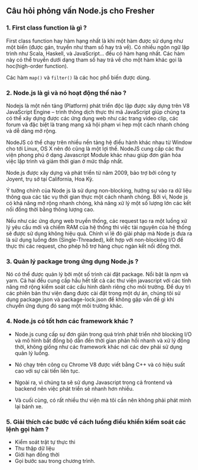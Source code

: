## Câu hỏi phỏng vấn Node.js cho Fresher

### 1. First class function là gì ?

First class function hay hàm hạng nhất là khi một hàm được sử dụng như một biến (được gán, truyền như tham số hay trả về). Có nhiều ngôn ngữ lập trình như Scala, Haskell, và JavaScript... đều có hàm hạng nhất.
Các hàm này có thể truyền dưới dạng tham số hay trả về cho một hàm khác gọi là hoc(high-order function).

Các hàm `map()` và `filter()` là các hoc phổ biến được dùng.

### 2. Node.js là gì và nó hoạt động thế nào ?

Nodejs là một nền tảng (Platform) phát triển độc lập được xây dựng trên V8 JavaScript Engine – trình thông dịch thực thi mã JavaScript giúp chúng ta có thể xây dựng được các ứng dụng web như các trang video clip, các forum và đặc biệt là trang mạng xã hội phạm vi hẹp một cách nhanh chóng và dễ dàng mở rộng.

NodeJS có thể chạy trên nhiều nền tảng hệ điều hành khác nhau từ Window cho tới Linux, OS X nên đó cũng là một lợi thế. NodeJS cung cấp các thư viện phong phú ở dạng Javascript Module khác nhau giúp đơn giản hóa việc lập trình và giảm thời gian ở mức thấp nhất.

Node.js được xây dựng và phát triển từ năm 2009, bảo trợ bởi công ty Joyent, trụ sở tại California, Hoa Kỳ.

Ý tưởng chính của Node js là sử dụng non-blocking, hướng sự vào ra dữ liệu thông qua các tác vụ thời gian thực một cách nhanh chóng. Bởi vì, Node js có khả năng mở rộng nhanh chóng, khả năng xử lý một số lượng lớn các kết nối đồng thời bằng thông lượng cao.

Nếu như các ứng dụng web truyền thống, các request tạo ra một luồng xử lý yêu cầu mới và chiếm RAM của hệ thống thì việc tài nguyên của hệ thống sẽ được sử dụng không hiệu quả. Chính vì lẽ đó giải pháp mà Node js đưa ra là sử dụng luồng đơn (Single-Threaded), kết hợp với non-blocking I/O để thực thi các request, cho phép hỗ trợ hàng chục ngàn kết nối đồng thời.

### 3. Quản lý package trong ứng dụng Node.js ?

Nó có thể được quản lý bởi một số trình cài đặt package. Nổi bật là npm và yarn. Cả hai đều cung cấp hầu hết tất cả các thư viện javascript với các tính năng mở rộng kiểm soát các cấu hình dành riêng cho môi trường. Để duy trì các phiên bản thư viện đang được cài đặt trong một dự án, chúng tôi sử dụng package.json và package-lock.json để không gặp vấn đề gì khi chuyển ứng dụng đó sang một môi trường khác.

### 4. Node.js có tốt hơn các framework khác ?

- Node.js cung cấp sự đơn giản trong quá trình phát triển nhờ blocking I/O và mô hình bất đồng bộ dẫn đến thời gian phản hồi nhanh và xử lý đồng thời, không giống như các framework khác nơi các dev phải sử dụng quản lý luồng.
 
- Nó chạy trên công cụ Chrome V8 được viết bằng C++ và có hiệu suất cao với sự cải tiến liên tục.
 
- Ngoài ra, vì chúng ta sẽ sử dụng Javascript trong cả frontend và backend nên việc phát triển sẽ nhanh hơn nhiều.
 
- Và cuối cùng, có rất nhiều thư viện mà tôi cần nên không phải phát minh lại bánh xe.

### 5. Giải thích các bước về cách luồng điều khiển kiểm soát các lệnh gọi hàm ?

- Kiểm soát trật tự thực thi
- Thu thập dữ liệu
- Giới hạn đồng thời
- Gọi bước sau trong chương trình.